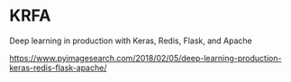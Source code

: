 # KRFA
Deep learning in production with Keras, Redis, Flask, and Apache  

https://www.pyimagesearch.com/2018/02/05/deep-learning-production-keras-redis-flask-apache/
